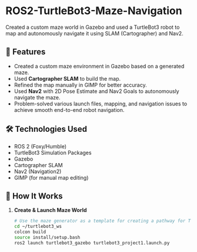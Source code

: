 # ROS2-TurtleBot3-Maze-Navigation
Created a custom maze world in Gazebo and used a TurtleBot3 robot to map and autonomously navigate it using SLAM (Cartographer) and Nav2.


## 🚀 Features
- Created a custom maze environment in Gazebo based on a generated maze.
- Used **Cartographer SLAM** to build the map.
- Refined the map manually in GIMP for better accuracy.
- Used **Nav2** with 2D Pose Estimate and Nav2 Goals to autonomously navigate the maze.
- Problem-solved various launch files, mapping, and navigation issues to achieve smooth end-to-end robot navigation.

## 🛠️ Technologies Used
- ROS 2 (Foxy/Humble)  
- TurtleBot3 Simulation Packages  
- Gazebo  
- Cartographer SLAM  
- Nav2 (Navigation2)  
- GIMP (for manual map editing)  

## 📖 How It Works

1. **Create & Launch Maze World**
   ```bash
   # Use the maze generator as a template for creating a pathway for Turtlebot3. 
   cd ~/turtlebot3_ws
   colcon build
   source install/setup.bash
   ros2 launch turtlebot3_gazebo turtlebot3_project1.launch.py
